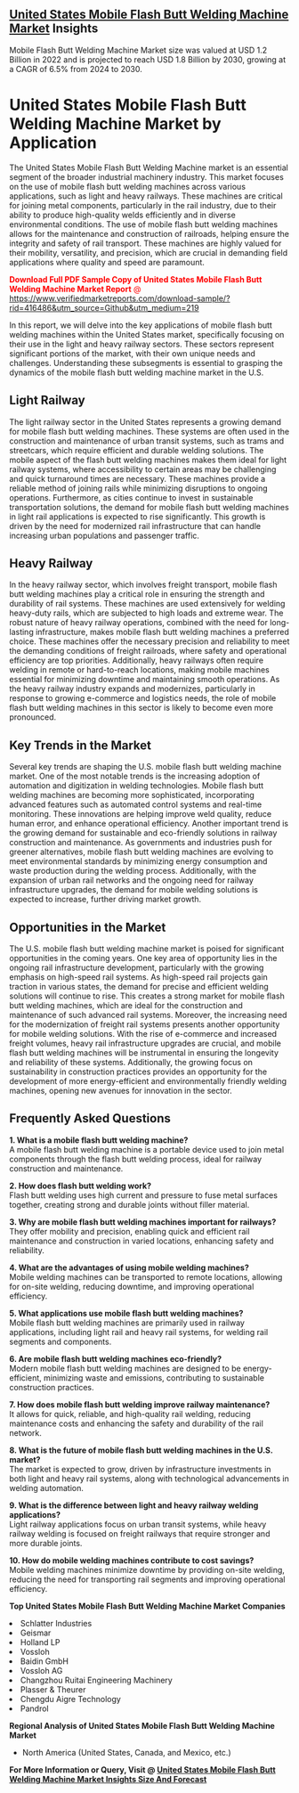 <h2><a href="https://www.verifiedmarketreports.com/download-sample/?rid=416486&amp;utm_source=Github&amp;utm_medium=219" target="_blank">United States Mobile Flash Butt Welding Machine Market</a> Insights</h2><p>Mobile Flash Butt Welding Machine Market size was valued at USD 1.2 Billion in 2022 and is projected to reach USD 1.8 Billion by 2030, growing at a CAGR of 6.5% from 2024 to 2030.</p><p> <h1>United States Mobile Flash Butt Welding Machine Market by Application</h1> <p>The United States Mobile Flash Butt Welding Machine market is an essential segment of the broader industrial machinery industry. This market focuses on the use of mobile flash butt welding machines across various applications, such as light and heavy railways. These machines are critical for joining metal components, particularly in the rail industry, due to their ability to produce high-quality welds efficiently and in diverse environmental conditions. The use of mobile flash butt welding machines allows for the maintenance and construction of railroads, helping ensure the integrity and safety of rail transport. These machines are highly valued for their mobility, versatility, and precision, which are crucial in demanding field applications where quality and speed are paramount. <p><span class=""><span style="color: #ff0000;"><strong>Download Full PDF Sample Copy of United States Mobile Flash Butt Welding Machine Market Report</strong> @ </span><a href="https://www.verifiedmarketreports.com/download-sample/?rid=416486&amp;utm_source=Github&amp;utm_medium=219" target="_blank">https://www.verifiedmarketreports.com/download-sample/?rid=416486&amp;utm_source=Github&amp;utm_medium=219</a></span></p> In this report, we will delve into the key applications of mobile flash butt welding machines within the United States market, specifically focusing on their use in the light and heavy railway sectors. These sectors represent significant portions of the market, with their own unique needs and challenges. Understanding these subsegments is essential to grasping the dynamics of the mobile flash butt welding machine market in the U.S. <h2>Light Railway</h2> <p>The light railway sector in the United States represents a growing demand for mobile flash butt welding machines. These systems are often used in the construction and maintenance of urban transit systems, such as trams and streetcars, which require efficient and durable welding solutions. The mobile aspect of the flash butt welding machines makes them ideal for light railway systems, where accessibility to certain areas may be challenging and quick turnaround times are necessary. These machines provide a reliable method of joining rails while minimizing disruptions to ongoing operations. Furthermore, as cities continue to invest in sustainable transportation solutions, the demand for mobile flash butt welding machines in light rail applications is expected to rise significantly. This growth is driven by the need for modernized rail infrastructure that can handle increasing urban populations and passenger traffic. <h2>Heavy Railway</h2> <p>In the heavy railway sector, which involves freight transport, mobile flash butt welding machines play a critical role in ensuring the strength and durability of rail systems. These machines are used extensively for welding heavy-duty rails, which are subjected to high loads and extreme wear. The robust nature of heavy railway operations, combined with the need for long-lasting infrastructure, makes mobile flash butt welding machines a preferred choice. These machines offer the necessary precision and reliability to meet the demanding conditions of freight railroads, where safety and operational efficiency are top priorities. Additionally, heavy railways often require welding in remote or hard-to-reach locations, making mobile machines essential for minimizing downtime and maintaining smooth operations. As the heavy railway industry expands and modernizes, particularly in response to growing e-commerce and logistics needs, the role of mobile flash butt welding machines in this sector is likely to become even more pronounced. <h2>Key Trends in the Market</h2> <p>Several key trends are shaping the U.S. mobile flash butt welding machine market. One of the most notable trends is the increasing adoption of automation and digitization in welding technologies. Mobile flash butt welding machines are becoming more sophisticated, incorporating advanced features such as automated control systems and real-time monitoring. These innovations are helping improve weld quality, reduce human error, and enhance operational efficiency. Another important trend is the growing demand for sustainable and eco-friendly solutions in railway construction and maintenance. As governments and industries push for greener alternatives, mobile flash butt welding machines are evolving to meet environmental standards by minimizing energy consumption and waste production during the welding process. Additionally, with the expansion of urban rail networks and the ongoing need for railway infrastructure upgrades, the demand for mobile welding solutions is expected to increase, further driving market growth. <h2>Opportunities in the Market</h2> <p>The U.S. mobile flash butt welding machine market is poised for significant opportunities in the coming years. One key area of opportunity lies in the ongoing rail infrastructure development, particularly with the growing emphasis on high-speed rail systems. As high-speed rail projects gain traction in various states, the demand for precise and efficient welding solutions will continue to rise. This creates a strong market for mobile flash butt welding machines, which are ideal for the construction and maintenance of such advanced rail systems. Moreover, the increasing need for the modernization of freight rail systems presents another opportunity for mobile welding solutions. With the rise of e-commerce and increased freight volumes, heavy rail infrastructure upgrades are crucial, and mobile flash butt welding machines will be instrumental in ensuring the longevity and reliability of these systems. Additionally, the growing focus on sustainability in construction practices provides an opportunity for the development of more energy-efficient and environmentally friendly welding machines, opening new avenues for innovation in the sector. <h2>Frequently Asked Questions</h2> <p><strong>1. What is a mobile flash butt welding machine?</strong><br> A mobile flash butt welding machine is a portable device used to join metal components through the flash butt welding process, ideal for railway construction and maintenance.</p> <p><strong>2. How does flash butt welding work?</strong><br> Flash butt welding uses high current and pressure to fuse metal surfaces together, creating strong and durable joints without filler material.</p> <p><strong>3. Why are mobile flash butt welding machines important for railways?</strong><br> They offer mobility and precision, enabling quick and efficient rail maintenance and construction in varied locations, enhancing safety and reliability.</p> <p><strong>4. What are the advantages of using mobile welding machines?</strong><br> Mobile welding machines can be transported to remote locations, allowing for on-site welding, reducing downtime, and improving operational efficiency.</p> <p><strong>5. What applications use mobile flash butt welding machines?</strong><br> Mobile flash butt welding machines are primarily used in railway applications, including light rail and heavy rail systems, for welding rail segments and components.</p> <p><strong>6. Are mobile flash butt welding machines eco-friendly?</strong><br> Modern mobile flash butt welding machines are designed to be energy-efficient, minimizing waste and emissions, contributing to sustainable construction practices.</p> <p><strong>7. How does mobile flash butt welding improve railway maintenance?</strong><br> It allows for quick, reliable, and high-quality rail welding, reducing maintenance costs and enhancing the safety and durability of the rail network.</p> <p><strong>8. What is the future of mobile flash butt welding machines in the U.S. market?</strong><br> The market is expected to grow, driven by infrastructure investments in both light and heavy rail systems, along with technological advancements in welding automation.</p> <p><strong>9. What is the difference between light and heavy railway welding applications?</strong><br> Light railway applications focus on urban transit systems, while heavy railway welding is focused on freight railways that require stronger and more durable joints.</p> <p><strong>10. How do mobile welding machines contribute to cost savings?</strong><br> Mobile welding machines minimize downtime by providing on-site welding, reducing the need for transporting rail segments and improving operational efficiency.</p> </p><p><strong>Top United States Mobile Flash Butt Welding Machine Market Companies</strong></p><div data-test-id=""><p><li>Schlatter Industries</li><li> Geismar</li><li> Holland LP</li><li> Vossloh</li><li> Baidin GmbH</li><li> Vossloh AG</li><li> Changzhou Ruitai Engineering Machinery</li><li> Plasser & Theurer</li><li> Chengdu Aigre Technology</li><li> Pandrol</li></p><div><strong>Regional Analysis of&nbsp;United States Mobile Flash Butt Welding Machine Market</strong></div><ul><li dir="ltr"><p dir="ltr">North America&nbsp;(United States, Canada, and Mexico, etc.)</p></li></ul><p><strong>For More Information or Query, Visit @&nbsp;</strong><strong><a href="https://www.verifiedmarketreports.com/product/mobile-flash-butt-welding-machine-market/?utm_source=Github&amp;utm_medium=219" target="_blank">United States Mobile Flash Butt Welding Machine Market Insights Size And Forecast</a></strong></p></div>
